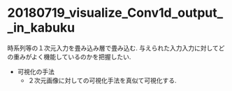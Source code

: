 # 20180719_visualize_Conv1d_output__in_kabuku

時系列等の１次元入力を畳み込み層で畳み込む.
与えられた入力入力に対してどの重みがよく機能しているのかを把握したい.

- 可視化の手法
  - ２次元画像に対しての可視化手法を真似て可視化する.



